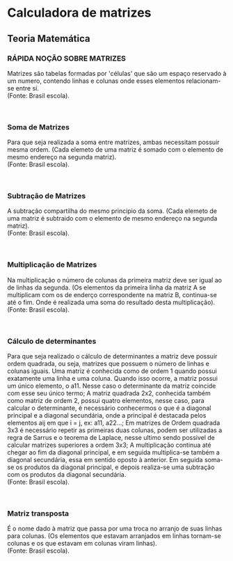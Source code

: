 # Calculadora de matrizes

## Teoria Matemática
<div>
  
  ### RÁPIDA NOÇÃO SOBRE MATRIZES
<p>Matrizes são tabelas formadas por 'células' que são um espaço reservado à um numero,
contendo linhas e colunas onde esses elementos relacionam-se entre sí.<br>
  (Fonte: Brasil escola).</p>
</div><br>

<div>

  ### Soma de Matrizes
<p>Para que seja realizada a soma entre matrizes, ambas necessitam possuir mesma ordem. (Cada elemeto de uma matriz é somado com o elemento de mesmo
endereço na segunda matriz).<br>
  (Fonte: Brasil escola).
  </p>
</div><br>
<div>

  ### Subtração de Matrizes
<p>A subtração compartilha do mesmo principio da soma. (Cada elemeto de uma matriz é subtraido com o elemento de mesmo
endereço na segunda matriz).<br>
  (Fonte: Brasil escola).
  </p>
</div><br>
<div>
  
  ### Multiplicação de Matrizes
<p>Na multiplicação o número de colunas da primeira matriz deve ser igual ao de linhas da segunda. (Os elementos da primeira linha da matriz A se multiplicam com os de enderço correspondente na matriz B,
 continua-se até o fim. Onde é realizada uma soma do resultado desta multiplicação).<br>
  (Fonte: Brasil escola).
  </p>
</div><br>
<div>

  ### Cálculo de determinantes
<p>Para que seja realizado o cálculo de determinantes a matriz deve possuir ordem quadrada, ou seja, matrizes que possuem o número de linhas e colunas iguais.
Uma matriz é conhecida como de ordem 1 quando possui exatamente uma linha e uma coluna. Quando isso ocorre, a matriz possui um único elemento, o a11. Nesse caso o determinante da matriz coincide com esse seu único termo;
A matriz quadrada 2x2, conhecida também como matriz de ordem 2, possui quatro elementos, nesse caso, para calcular o determinante, é necessário conhecermos o que é a diagonal principal e a diagonal secundária, onde a principal é destacada pelos elementos aij em que i = j, ex: a11, a22...;
Em matrizes de Ordem quadrada 3x3 é necessário repetir as primeiras duas colunas, podem ser utilizadas a regra de Sarrus e o teorema de Laplace, nesse ultimo sendo possivel de calcular matrizes superiores a ordem 3x3;
A multiplicação continua até chegar ao fim da diagonal principal, e em seguida multiplica-se também a diagonal secundária, essa em sentido oposto à anterior. Em seguida soma-se os produtos da diagonal principal, e depois realiza-se uma subtração com os produtos da diagonal secundária.
<br>
  (Fonte: Brasil escola).
  </p>
</div><br>
<div>

  ### Matriz transposta
<p>É o nome dado à matriz que passa por uma troca no arranjo de suas linhas para colunas. (Os elementos que estavam arranjados em linhas tornam-se colunas e os que estavam em colunas viram linhas).
<br>
  (Fonte: Brasil escola).
  </p>
</div>
